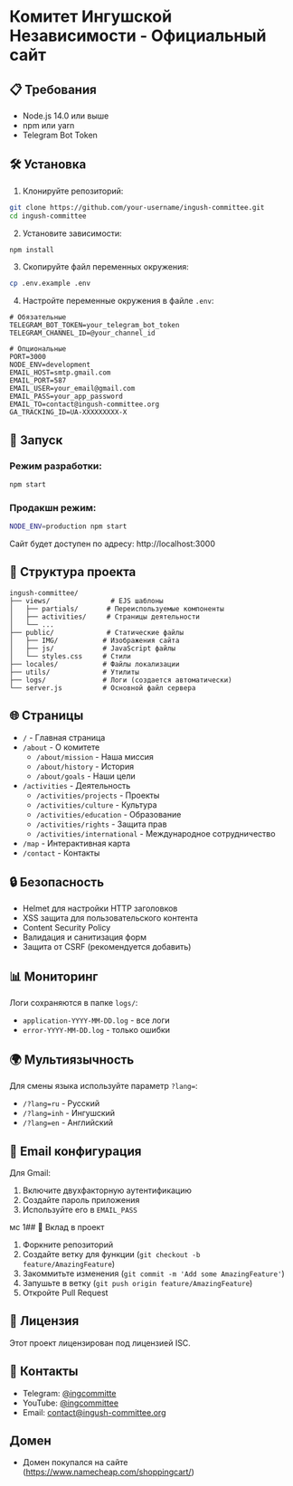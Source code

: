 # Комитет Ингушской Независимости - Официальный сайт

## 📋 Требования

- Node.js 14.0 или выше
- npm или yarn
- Telegram Bot Token

## 🛠 Установка

1. Клонируйте репозиторий:
```bash
git clone https://github.com/your-username/ingush-committee.git
cd ingush-committee
```

2. Установите зависимости:
```bash
npm install
```

3. Скопируйте файл переменных окружения:
```bash
cp .env.example .env
```

4. Настройте переменные окружения в файле `.env`:
```env
# Обязательные
TELEGRAM_BOT_TOKEN=your_telegram_bot_token
TELEGRAM_CHANNEL_ID=@your_channel_id

# Опциональные
PORT=3000
NODE_ENV=development
EMAIL_HOST=smtp.gmail.com
EMAIL_PORT=587
EMAIL_USER=your_email@gmail.com
EMAIL_PASS=your_app_password
EMAIL_TO=contact@ingush-committee.org
GA_TRACKING_ID=UA-XXXXXXXXX-X
```

## 🚀 Запуск

### Режим разработки:
```bash
npm start
```

### Продакшн режим:
```bash
NODE_ENV=production npm start
```

Сайт будет доступен по адресу: http://localhost:3000

## 📁 Структура проекта

```
ingush-committee/
├── views/               # EJS шаблоны
│   ├── partials/       # Переиспользуемые компоненты
│   ├── activities/     # Страницы деятельности
│   └── ...
├── public/             # Статические файлы
│   ├── IMG/           # Изображения сайта
│   ├── js/            # JavaScript файлы
│   └── styles.css     # Стили
├── locales/           # Файлы локализации
├── utils/             # Утилиты
├── logs/              # Логи (создается автоматически)
└── server.js          # Основной файл сервера
```

## 🌐 Страницы

- `/` - Главная страница
- `/about` - О комитете
  - `/about/mission` - Наша миссия
  - `/about/history` - История
  - `/about/goals` - Наши цели
- `/activities` - Деятельность
  - `/activities/projects` - Проекты
  - `/activities/culture` - Культура
  - `/activities/education` - Образование
  - `/activities/rights` - Защита прав
  - `/activities/international` - Международное сотрудничество
- `/map` - Интерактивная карта
- `/contact` - Контакты

## 🔒 Безопасность

- Helmet для настройки HTTP заголовков
- XSS защита для пользовательского контента
- Content Security Policy
- Валидация и санитизация форм
- Защита от CSRF (рекомендуется добавить)

## 📊 Мониторинг

Логи сохраняются в папке `logs/`:
- `application-YYYY-MM-DD.log` - все логи
- `error-YYYY-MM-DD.log` - только ошибки

## 🌍 Мультиязычность

Для смены языка используйте параметр `?lang=`:
- `/?lang=ru` - Русский
- `/?lang=inh` - Ингушский
- `/?lang=en` - Английский

## 📧 Email конфигурация

Для Gmail:
1. Включите двухфакторную аутентификацию
2. Создайте пароль приложения
3. Используйте его в `EMAIL_PASS`

 мс 1## 🤝 Вклад в проект

1. Форкните репозиторий
2. Создайте ветку для функции (`git checkout -b feature/AmazingFeature`)
3. Закоммитьте изменения (`git commit -m 'Add some AmazingFeature'`)
4. Запушьте в ветку (`git push origin feature/AmazingFeature`)
5. Откройте Pull Request

## 📝 Лицензия

Этот проект лицензирован под лицензией ISC.

## 👥 Контакты

- Telegram: [@ingcommitte](https://t.me/ingcommitte)
- YouTube: [@ingcommittee](https://www.youtube.com/@ingcommittee)
- Email: contact@ingush-committee.org

## Домен
- Домен покупался на сайте (https://www.namecheap.com/shoppingcart/)
